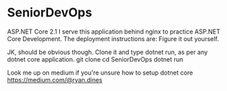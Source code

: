 # SeniorDevOps
ASP.NET Core 2.1
I serve this application behind nginx to practice ASP.NET Core Development.  The deployment instructions are:
Figure it out yourself.

JK, should be obvious though.  Clone it and type dotnet run, as per any dotnet core application.
git clone <url>
cd SeniorDevOps
dotnet run

Look me up on medium if you're unsure how to setup dotnet core https://medium.com/@ryan.dines
